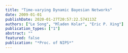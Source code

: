 ```yaml
---
title: "Time-varying Dynamic Bayesian Networks"
date: 2009-01-01
publishDate: 2020-01-27T20:57:22.574113Z
authors: ["Le Song", "Mladen Kolar", "Eric P. Xing"]
publication_types: ["1"]
abstract: ""
featured: false
publication: "*Proc. of NIPS*"
---
```


